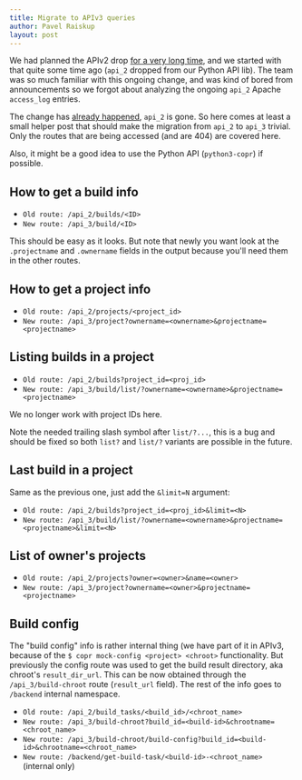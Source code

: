 ```yaml
---
title: Migrate to APIv3 queries
author: Pavel Raiskup
layout: post
---
```


We had planned the APIv2 drop [for a very long time][api_schedule], and we
started with that quite some time ago (`api_2` dropped from our Python API lib).
The team was so much familiar with this ongoing change, and was kind of bored
from announcements so we forgot about analyzing the ongoing `api_2` Apache
`access_log` entries.

The change has [already happened][release_notes], `api_2` is gone.  So here
comes at least a small helper post that should make the migration from `api_2`
to `api_3` trivial.  Only the routes that are being accessed (and are 404) are
covered here.

Also, it might be a good idea to use the Python API (`python3-copr`) if
possible.

How to get a build info
-----------------------

- `Old route: /api_2/builds/<ID>`
- `New route: /api_3/build/<ID>`

This should be easy as it looks.  But note that newly you want look at the
`.projectname` and `.ownername` fields in the output because you'll need them in
the other routes.


How to get a project info
-------------------------

- `Old route: /api_2/projects/<project_id>`
- `New route: /api_3/project?ownername=<ownername>&projectname=<projectname>`


Listing builds in a project
---------------------------

- `Old route: /api_2/builds?project_id=<proj_id>`
- `New route: /api_3/build/list/?ownername=<ownername>&projectname=<projectname>`

We no longer work with project IDs here.

Note the needed trailing slash symbol after `list/?...`, this is a bug and
should be fixed so both `list?` and `list/?` variants are possible in the
future.


Last build in a project
-----------------------

Same as the previous one, just add the `&limit=N` argument:

- `Old route: /api_2/builds?project_id=<proj_id>&limit=<N>`
- `New route: /api_3/build/list/?ownername=<ownername>&projectname=<projectname>&limit=<N>`


List of owner's projects
------------------------

- `Old route: /api_2/projects?owner=<owner>&name=<owner>`
- `New route: /api_3/project?ownername=<owner>&projectname=<projectname>`


Build config
------------

The "build config" info is rather internal thing (we have part of it in APIv3,
because of the `$ copr mock-config <project> <chroot>` functionality.  But
previously the config route was used to get the build result directory, aka
chroot's `result_dir_url`.  This can be now obtained through the
`/api_3/build-chroot` route (`result_url` field).  The rest of the info goes to
`/backend` internal namespace.

- `Old route: /api_2/build_tasks/<build_id>/<chroot_name>`
- `New route: /api_3/build-chroot?build_id=<build-id>&chrootname=<chroot_name>`
- `New route: /api_3/build-chroot/build-config?build_id=<build-id>&chrootname=<chroot_name>`
- `New route: /backend/get-build-task/<build-id>-<chroot_name>` (internal only)

[api_schedule]: https://fedora-copr.github.io/posts/EOL-APIv1-APIv2
[release_notes]: https://docs.pagure.org/copr.copr/release-notes/2022-09-21.html
